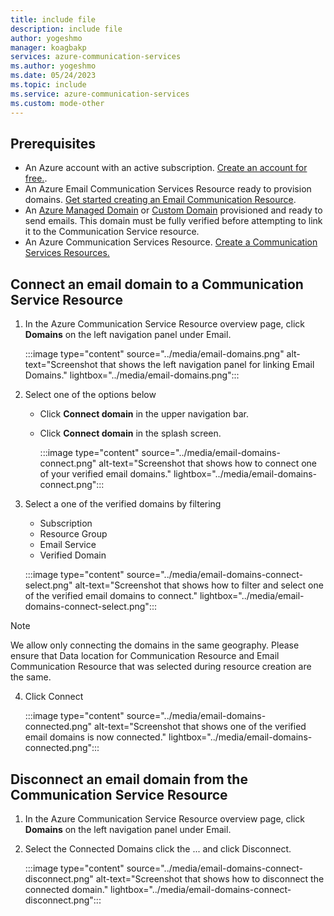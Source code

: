 ```yaml
---
title: include file
description: include file
author: yogeshmo
manager: koagbakp
services: azure-communication-services
ms.author: yogeshmo
ms.date: 05/24/2023
ms.topic: include
ms.service: azure-communication-services
ms.custom: mode-other
---
```


## Prerequisites

- An Azure account with an active subscription. [Create an account for free.](https://azure.microsoft.com/free/dotnet/).
- An Azure Email Communication Services Resource ready to provision domains. [Get started creating an Email Communication Resource](../create-email-communication-resource.md).
- An [Azure Managed Domain](../add-azure-managed-domains.md) or [Custom Domain](../add-custom-verified-domains.md) provisioned and ready to send emails. This domain must be fully verified before attempting to link it to the Communication Service resource.
- An Azure Communication Services Resource. [Create a Communication Services Resources.](../../create-communication-resource.md)

## Connect an email domain to a Communication Service Resource

1. In the Azure Communication Service Resource overview page, click **Domains** on the left navigation panel under Email.

    :::image type="content" source="../media/email-domains.png" alt-text="Screenshot that shows the left navigation panel for linking Email Domains." lightbox="../media/email-domains.png":::

2. Select one of the options below
    - Click **Connect domain** in the upper navigation bar.
    - Click **Connect domain** in the splash screen.
     
        :::image type="content" source="../media/email-domains-connect.png" alt-text="Screenshot that shows how to connect one of your verified email domains." lightbox="../media/email-domains-connect.png":::
3. Select a one of the verified domains by filtering 
    - Subscription
    - Resource Group
    - Email Service
    - Verified Domain
    
    :::image type="content" source="../media/email-domains-connect-select.png" alt-text="Screenshot that shows how to filter and select one of the verified email domains to connect." lightbox="../media/email-domains-connect-select.png":::
> [!Note]
> We allow only connecting the domains in the same geography. Please ensure that Data location for Communication Resource and Email Communication Resource that was selected during resource creation are the same.

4. Click Connect
 
    :::image type="content" source="../media/email-domains-connected.png" alt-text="Screenshot that shows one of the verified email domains is now connected." lightbox="../media/email-domains-connected.png":::

## Disconnect an email domain from the Communication Service Resource

1. In the Azure Communication Service Resource overview page, click **Domains** on the left navigation panel under Email.
2. Select the Connected Domains click the ... and click Disconnect.  

    :::image type="content" source="../media/email-domains-connect-disconnect.png" alt-text="Screenshot that shows how to disconnect the connected domain." lightbox="../media/email-domains-connect-disconnect.png":::
